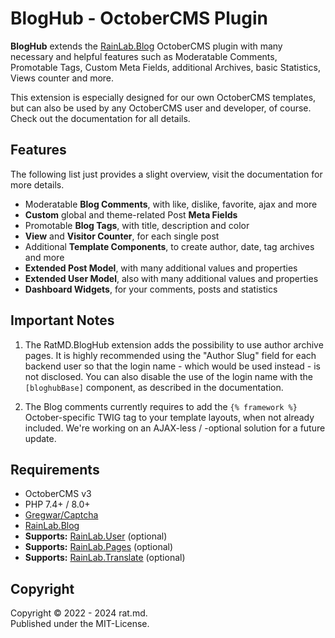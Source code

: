 BlogHub - OctoberCMS Plugin
===========================
**BlogHub** extends the [RainLab.Blog](https://octobercms.com/plugin/rainlab-blog) OctoberCMS plugin 
with many necessary and helpful features such as Moderatable Comments, Promotable Tags, Custom Meta 
Fields, additional Archives, basic Statistics, Views counter and more.

This extension is especially designed for our own OctoberCMS templates, but can also be used by any 
OctoberCMS user and developer, of course. Check out the documentation for all details.

## Features
The following list just provides a slight overview, visit the documentation for more details.

- Moderatable **Blog Comments**, with like, dislike, favorite, ajax and more
- **Custom** global and theme-related Post **Meta Fields**
- Promotable **Blog Tags**, with title, description and color
- **View** and **Visitor Counter**, for each single post
- Additional **Template Components**, to create author, date, tag archives and more
- **Extended Post Model**, with many additional values and properties
- **Extended User Model**, also with many additional values and properties
- **Dashboard Widgets**, for your comments, posts and statistics

## Important Notes
1. The RatMD.BlogHub extension adds the possibility to use author archive pages. It is highly 
recommended using the "Author Slug" field for each backend user so that the login name - which would 
be used instead - is not disclosed. You can also disable the use of the login name with the 
`[bloghubBase]` component, as described in the documentation.

2. The Blog comments currently requires to add the `{% framework %}` October-specific TWIG tag to 
your template layouts, when not already included. We're working on an AJAX-less / -optional 
solution for a future update.

## Requirements
- OctoberCMS v3
- PHP 7.4+ / 8.0+
- [Gregwar/Captcha](https://github.com/Gregwar/Captcha)
- [RainLab.Blog](https://octobercms.com/plugin/rainlab-blog)
- **Supports:** [RainLab.User](https://octobercms.com/plugin/rainlab-user) (optional)
- **Supports:** [RainLab.Pages](https://octobercms.com/plugin/rainlab-pages) (optional)
- **Supports:** [RainLab.Translate](https://octobercms.com/plugin/rainlab-translate) (optional)

## Copyright
Copyright © 2022 - 2024 rat.md. \
Published under the MIT-License.
